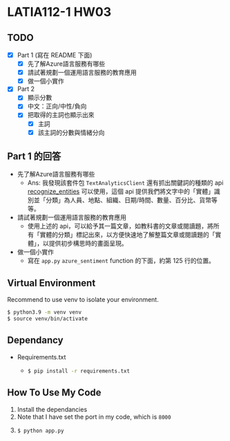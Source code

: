 # LATIA112-1 HW03

## TODO
- [x] Part 1 (寫在 README 下面)
  - [x] 先了解Azure語言服務有哪些
  - [x] 請試著規劃一個運用語言服務的教育應用
  - [x] 做一個小實作
- [x] Part 2
  - [x] 顯示分數
  - [x] 中文：正向/中性/負向
  - [x] 把取得的主詞也顯示出來
    - [x] 主詞
    - [x] 該主詞的分數與情緒分向

## Part 1 的回答
* 先了解Azure語言服務有哪些
  * Ans: 我發現該套件包 `TextAnalyticsClient` 還有抓出關鍵詞的種類的 api [recognize_entities](https://learn.microsoft.com/zh-tw/python/api/azure-ai-textanalytics/azure.ai.textanalytics.textanalyticsclient?view=azure-python#azure-ai-textanalytics-textanalyticsclient-recognize-entities) 可以使用，這個 api 提供我們將文字中的「實體」識別並「分類」為人員、地點、組織、日期/時間、數量、百分比、貨幣等等。
* 請試著規劃一個運用語言服務的教育應用
  * 使用上述的 api，可以給予其一篇文章，如教科書的文章或閱讀題，將所有「實體的分類」標記出來，以方便快速地了解整篇文章或閱讀題的「實體」，以提供初步構思時的畫面呈現。
* 做一個小實作
  * 寫在 `app.py` `azure_sentiment` function 的下面，約第 125 行的位置。

## Virtual Environment

Recommend to use venv to isolate your environment.

```bash
$ python3.9 -m venv venv
$ source venv/bin/activate
```

## Dependancy

* Requirements.txt

  * ```bash
    $ pip install -r requirements.txt
    ```


## How To Use My Code

1. Install the dependancies
2. Note that I have set the port in my code, which is `8000`
3. ```py
   $ python app.py
   ```